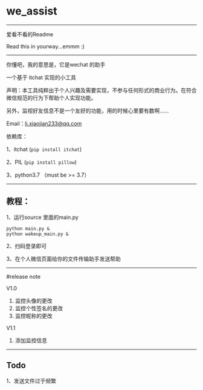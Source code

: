 # we_assist
------
爱看不看的Readme

Read this in yourway...emmm  :) 

------
你懂吧，我的意思是，它是wechat 的助手

一个基于 itchat 实现的小工具

声明：本工具纯粹出于个人兴趣及需要实现，不参与任何形式的商业行为。在符合微信规范的行为下帮助个人实现功能。

另外，监视好友信息不是一个友好的功能，用的时候心里要有数啊……

Email：li.xiaojian233@qq.com


依赖库：

1、itchat (`pip install itchat`)

2、PIL (`pip install pillow`)

3、python3.7 （must be >= 3.7）

------
## 教程：


1、运行source 里面的main.py

```buildoutcfg
python main.py & 
python wakeup_main.py & 
```

2、扫码登录即可

3、在个人微信页面给你的文件传输助手发送帮助



------

#release note

V1.0 
1. 监控头像的更改
2. 监控个性签名的更改
3. 监控昵称的更改


V1.1
1. 添加监控信息


------
## Todo
1、发送文件过于频繁


